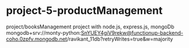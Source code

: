 # project-5-productManagement
project/booksManagement project with node.js, express.js, mongoDb
mongodb+srv://monty-python:SnYUEY4giV9rekw@functionup-backend-coho.0zpfv.mongodb.net/ravikant_11db?retryWrites=true&w=majority

